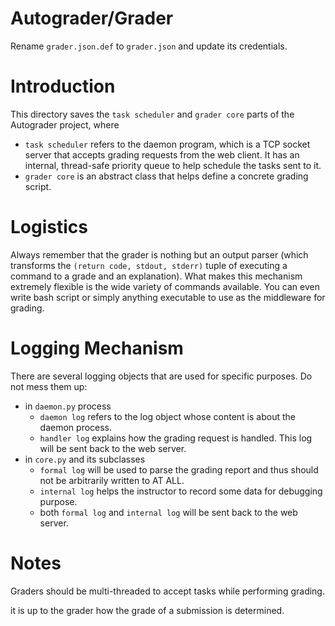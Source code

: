 Autograder/Grader
=================

Rename `grader.json.def` to `grader.json` and update its credentials.

Introduction
============

This directory saves the `task scheduler` and `grader core` parts of the Autograder project, where
 * `task scheduler` refers to the daemon program, which is a TCP socket server that accepts
   grading requests from the web client. It has an internal, thread-safe priority queue to help 
   schedule the tasks sent to it.
 * `grader core` is an abstract class that helps define a concrete grading script.

Logistics
=========

Always remember that the grader is nothing but an output parser (which transforms the `(return code, stdout, stderr)` tuple of executing a command to a grade and an explanation).
What makes this mechanism extremely flexible is the wide variety of commands available. You can even write bash script or simply anything
executable to use as the middleware for grading.

Logging Mechanism
=================

There are several logging objects that are used for specific purposes. Do not mess them up:

 * in `daemon.py` process
 	 * `daemon log` refers to the log object whose content is about the daemon process.
 	 * `handler log` explains how the grading request is handled. This log will be sent back to the web server.
 * in `core.py` and its subclasses
 	 * `formal log` will be used to parse the grading report and thus should not be arbitrarily written to AT ALL.
 	 * `internal log` helps the instructor to record some data for debugging purpose.
 	 * both `formal log` and `internal log` will be sent back to the web server.

Notes
=====

Graders should be multi-threaded to accept tasks while performing grading.

it is up to the grader how the grade of a submission is determined.
